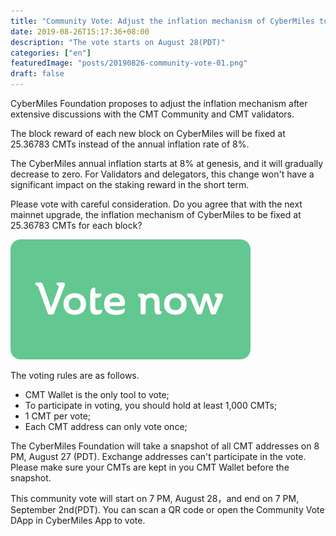 ```yaml
---
title: "Community Vote: Adjust the inflation mechanism of CyberMiles to a fixed reward for each block."
date: 2019-08-26T15:17:36+08:00
description: "The vote starts on August 28(PDT)"
categories: ["en"]
featuredImage: "posts/20190826-community-vote-01.png"
draft: false
---
```

CyberMiles Foundation proposes to adjust the inflation mechanism after extensive discussions with the CMT Community and CMT validators.

The block reward of each new block on CyberMiles will be fixed at 25.36783 CMTs instead of the annual inflation rate of 8%.

The CyberMiles annual inflation starts at 8% at genesis, and it will gradually decrease to zero. For Validators and delegators, this change won't have a significant impact on the staking reward in the short term.

Please vote with careful consideration. Do you agree that with the next mainnet upgrade, the inflation mechanism of CyberMiles to be fixed at 25.36783 CMTs for each block?


[![](/posts/20190826-buttonen-02.png)](http://cmtvote.codeislaw.co/vote.html?contract=0xb6081c86788bf27acf99f62f41644f0d7afc0769)

The voting rules are as follows. 

* CMT Wallet is the only tool to vote;
* To participate in voting, you should hold at least 1,000 CMTs;
* 1 CMT per vote;
* Each CMT address can only vote once;


The CyberMiles Foundation will take a snapshot of all CMT addresses on 8 PM, August 27 (PDT). Exchange addresses can't participate in the vote. Please make sure your CMTs are kept in you CMT Wallet before the snapshot.

This community vote will start on 7 PM, August 28，and end on 7 PM, September 2nd(PDT). You can scan a QR code or open the Community Vote DApp in CyberMiles App to vote.


